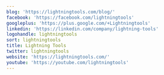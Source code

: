 ```yaml
---
blog: 'https://lightningtools.com/blog/'
facebook: 'https://facebook.com/lightningtools'
googleplus: 'https://plus.google.com/+Lightningtools'
linkedin: 'https://linkedin.com/company/lightning-tools'
logohandle: lightningtools
sort: lightningtools
title: Lightning Tools
twitter: lightningtools
website: 'https://lightningtools.com/'
youtube: 'https://youtube.com/lightningtools'
---
```

